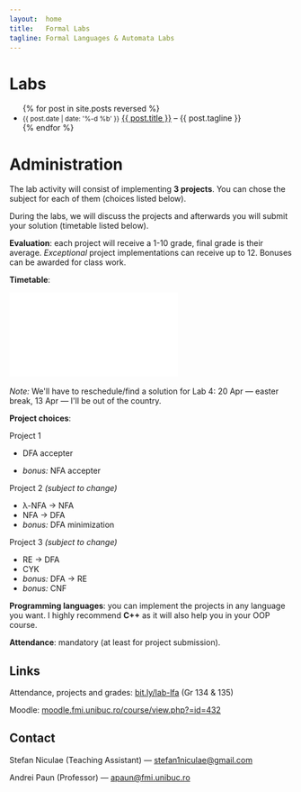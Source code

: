 ```yaml
---
layout:  home
title:   Formal Labs
tagline: Formal Languages & Automata Labs
---
```

# Labs

<ul class="posts">
  {% for post in site.posts reversed %}
    <li>
    <small class="post-date">{{ post.date | date: '%-d %b' }}</small>
      <a href="{{ site.baseurl }}{{ post.url }}">{{ post.title }}</a>
      – {{ post.tagline }}
    </li>
  {% endfor %}
</ul>

# Administration

The lab activity will consist of implementing **3 projects**. You can chose the subject for each of them (choices listed below).

During the labs, we will discuss the projects and afterwards you will submit your solution (timetable listed below).

**Evaluation**: each project will receive a 1-10 grade, final grade is their average. *Exceptional* project implementations can receive up to 12. Bonuses can be awarded for class work.

**Timetable**:

![timetable](assets/timetable.pdf)

*Note:* We'll have to reschedule/find a solution for Lab 4: 20 Apr — easter break, 13 Apr — I'll be out of the country.

**Project choices**:

Project 1

- DFA accepter


- *bonus:* NFA accepter

Project 2 *(subject to change)*

- λ-NFA → NFA
- NFA → DFA
- *bonus:* DFA minimization

Project 3 *(subject to change)*

- RE → DFA
- CYK
- *bonus:* DFA → RE
- *bonus:* CNF

**Programming languages**: you can implement the projects in any language you want. I highly recommend **C++** as it will also help you in your OOP course.

**Attendance**: mandatory (at least for project submission).



## Links

Attendance, projects and grades: [bit.ly/lab-lfa](http://bit.ly/lab-lfa) (Gr 134 & 135)

Moodle: [moodle.fmi.unibuc.ro/course/view.php?=id=432](http://moodle.fmi.unibuc.ro/enrol/index.php?id=432)

## Contact

Stefan Niculae (Teaching Assistant) — stefan1niculae@gmail.com

Andrei Paun (Professor) — apaun@fmi.unibuc.ro